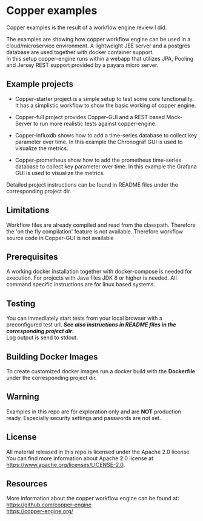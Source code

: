 Copper examples
===============
Copper examples is the result of a workflow engine review I did.
  
The examples are showing how copper workflow engine can be used in a cloud/microservice environment.
A lightweight JEE server and a postgres database are used together with docker container support.    
In this setup copper-engine runs within a webapp that utilizes JPA, Pooling and Jersey REST support provided by a
payara micro server.

Example projects
----------------
- Copper-starter project is a simple setup to test some core functionality. It has a simplistic workflow to show the basic 
working of copper engine.

- Copper-full project provides Copper-GUI and a REST based Mock-Server to run more realistic tests against copper-engine.

- Copper-influxdb shows how to add a time-series database to collect key parameter over time. 
In this example the Chronograf GUI is used to visualize the metrics.

- Copper-prometheus show how to add the prometheus time-series database to collect key parameter over time.
In this example the Grafana GUI is used to visualize the metrics. 

Detailed project instructions can be found in README files under the corresponding project dir.

Limitations
-----------
Workflow files are already compiled and read from the classpath. Therefore the 'on the fly
compilation' feature is not available. Therefore workflow source code in Copper-GUI is not available   

Prerequisites
------------- 
A working docker installation together with docker-compose is needed for execution.
For projects with Java files JDK 8 or higher is needed. 
All command specific instructions are for linux based systems.
 
Testing
------
You can immediately start tests from your local browser with a preconfigured test url. 
***See also instructions in README files in the corresponding project dir***.   
Log output is send to stdout. 

Building Docker Images
----------------------
To create customized docker images run a docker build with the **Dockerfile** under the corresponding project dir. 

Warning
-------
Examples in this repo are for exploration only and are **NOT** production ready. 
Especially security settings and passwords are not set.  

License
-------
All material released in this repo is licensed under the Apache 2.0 license.  
You can find more information about Apache 2.0 license at https://www.apache.org/licenses/LICENSE-2.0.

Resources
---------
More information about the copper workflow engine can be found at:  
https://github.com/copper-engine   
https://copper-engine.org/



